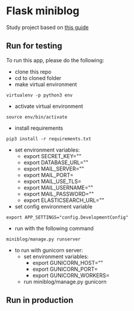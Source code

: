 # Flask miniblog

Study project based on [this guide](https://habr.com/ru/post/346306/)

## Run for testing
To run this app, please do the following:
- clone this repo
- cd to cloned folder
- make virtual environment
```
virtualenv -p python3 env
```
- activate virtual environment
```
source env/bin/activate
```
- install requirements
```
pip3 install -r requirements.txt
```
- set environment variables:
  - export SECRET_KEY=""
  - export DATABASE_URL=""
  - export MAIL_SERVER=""
  - export MAIL_PORT=
  - export MAIL_USE_TLS=
  - export MAIL_USERNAME=""
  - export MAIL_PASSWORD=""
  - export ELASTICSEARCH_URL=""
- set config environment variable
```
export APP_SETTINGS="config.DevelopmentConfig"
```
- run with the following command
```
miniblog/manage.py runserver
```

- to run with gunicorn server:
  - set environment variables:
    - export GUNICORN_HOST=""
    - export GUNICORN_PORT=
    - export GUNICORN_WORKERS=
  - run miniblog/manage.py gunicorn

## Run in production
